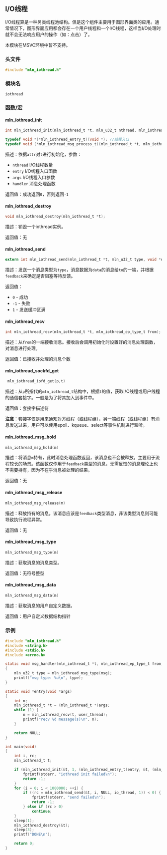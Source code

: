 ## I/O线程

I/O线程算是一种另类线程池结构。但是这个组件主要用于图形界面类的应用。通常情况下，图形界面应用都会存在一个用户线程和一个I/O线程，这样当I/O处理时就不会无法响应用户的操作（如：点击）了。

本模块在MSVC环境中暂不支持。




### 头文件

```c
#include "mln_iothread.h"
```



### 模块名

`iothread`



### 函数/宏



#### mln_iothread_init

```c
int mln_iothread_init(mln_iothread_t *t, mln_u32_t nthread, mln_iothread_entry_t entry, void *args, mln_iothread_msg_process_t handler);

typedef void *(*mln_iothread_entry_t)(void *); //线程入口
typedef void (*mln_iothread_msg_process_t)(mln_iothread_t *t, mln_iothread_ep_type_t from, mln_iothread_msg_t *msg);//消息处理函数
```

描述：依据`attr`对`t`进行初始化，参数：

- `nthread` I/O线程数量
- `entry` I/O线程入口函数
- `args` I/O线程入口参数
- `handler` 消息处理函数

返回值：成功返回`0`，否则返回`-1`


#### mln_iothread_destroy

```c
void mln_iothread_destroy(mln_iothread_t *t);
```

描述：销毁一个iothread实例。

返回值：无



#### mln_iothread_send

```c
extern int mln_iothread_send(mln_iothread_t *t, mln_u32_t type, void *data, mln_iothread_ep_type_t to, int feedback);
```

描述：发送一个消息类型为`type`，消息数据为`data`的消息给`to`的一端，并根据`feedback`来确定是否阻塞等待反馈。

返回值：

- `0` - 成功
- `-1` - 失败
- `1` - 发送缓冲区满



#### mln_iothread_recv

```c
int mln_iothread_recv(mln_iothread_t *t, mln_iothread_ep_type_t from);
```

描述：从`from`的一端接收消息。接收后会调用初始化时设置好的消息处理函数，对消息进行处理。

返回值：已接收并处理的消息个数



#### mln_iothread_sockfd_get

```c
 mln_iothread_iofd_get(p,t)
```

描述：从`p`所指代的`mln_iothread_t`结构中，根据`t`的值，获取I/O线程或用户线程的通信套接字。一般是为了将其加入到事件中。

返回值：套接字描述符

**注意**：套接字仅是用来通知对方线程（或线程组），另一端线程（或线程组）有消息发送过来，用户可以使用epoll、kqueue、select等事件机制进行监听。



#### mln_iothread_msg_hold

```c
mln_iothread_msg_hold(m)
```

描述：将消息`m`持有，此时消息处理函数返回，该消息也不会被释放。主要用于流程较长的场景。该函数仅作用于`feedback`类型的消息，无需反馈的消息理论上也不需要持有，因为不在乎消息被处理的结果。

返回值：无



#### mln_iothread_msg_release

```c
mln_iothread_msg_release(m)
```

描述：释放持有的消息。该消息应该是`feedback`类型消息，非该类型消息则可能导致执行流程异常。

返回值：无



#### mln_iothread_msg_type

```c
mln_iothread_msg_type(m)
```

描述：获取消息的消息类型。

返回值：无符号整型



#### mln_iothread_msg_data

```c
mln_iothread_msg_data(m)
```

描述：获取消息的用户自定义数据。

返回值：用户自定义数据结构指针



### 示例

```c
#include "mln_iothread.h"
#include <string.h>
#include <stdio.h>
#include <errno.h>

static void msg_handler(mln_iothread_t *t, mln_iothread_ep_type_t from, mln_iothread_msg_t *msg)
{
    mln_u32_t type = mln_iothread_msg_type(msg);
    printf("msg type: %u\n", type);
}

static void *entry(void *args)
{
    int n;
    mln_iothread_t *t = (mln_iothread_t *)args;
    while (1) {
        n = mln_iothread_recv(t, user_thread);
        printf("recv %d message(s)\n", n);
    }

    return NULL;
}

int main(void)
{
    int i, rc;
    mln_iothread_t t;

    if (mln_iothread_init(&t, 1, (mln_iothread_entry_t)entry, &t, (mln_iothread_msg_process_t)msg_handler) < 0) {
        fprintf(stderr, "iothread init failed\n");
        return -1;
    }
    for (i = 0; i < 1000000; ++i) {
        if ((rc = mln_iothread_send(&t, i, NULL, io_thread, 1)) < 0) {
            fprintf(stderr, "send failed\n");
            return -1;
        } else if (rc > 0)
            continue;
    }
    sleep(1);
    mln_iothread_destroy(&t);
    sleep(3);
    printf("DONE\n");

    return 0;
}
```

